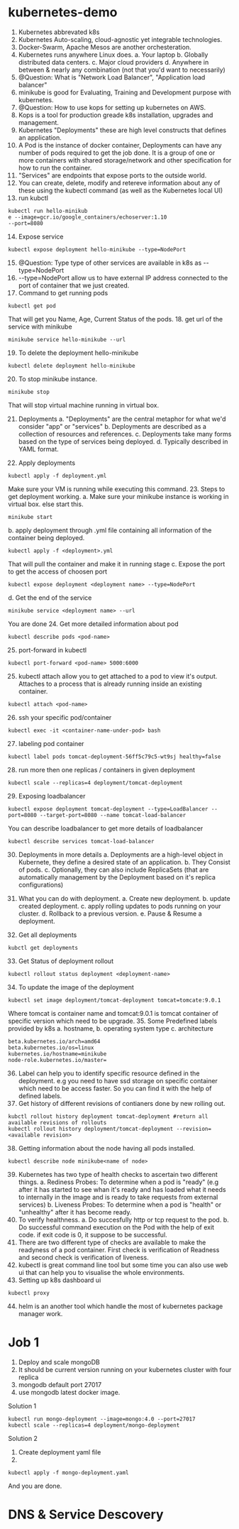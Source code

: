 # kubernetes-demo

1. Kubernetes abbrevated k8s
2. Kubernetes Auto-scaling, cloud-agnostic yet integrable technologies.
3. Docker-Swarm, Apache Mesos are another orchesteration.
4. Kubernetes runs anywhere Linux does.
  a. Your laptop
  b. Globally distributed data centers.
  c. Major cloud providers
  d. Anywhere in between & nearly any combination (not that you'd want to necessarily)
5. @Question: What is "Network Load Balancer", "Application load balancer"
6. minikube is good for Evaluating, Training and Development purpose with kubernetes.
7. @Question: How to use kops for setting up kubernetes on AWS.
8. Kops is a tool for production greade k8s installation, upgrades and management.
9. Kubernetes "Deployments" these are high level constructs that defines an application. 
10. A Pod is the instance of docker container, Deployments can have any number of pods required to get the job done. It is a group of one or more containers with shared storage/network and other specification for how to run the container.
11. "Services" are endpoints that expose ports to the outside world.
12. You can create, delete, modify and retereve information about any of these using the kubectl command (as well as the Kubernetes local UI)
13. run kubctl
```
kubectl run hello-minikub
e --image=gcr.io/google_containers/echoserver:1.10
--port=8080
```
14. Expose service
```
kubectl expose deployment hello-minikube --type=NodePort
```
15. @Question: Type type of other services are available in k8s as --type=NodePort
16. --type=NodePort allow us to have external IP address connected to the port of container that we just created.
17. Command to get running pods
```
kubectl get pod
```
That will get you Name, Age, Current Status of the pods.
18. get url of the service with minikube
```
minikube service hello-minikube --url
```
19. To delete the deployment hello-minikube
```
kubectl delete deployment hello-minikube
```
20. To stop minikube instance.
```
minikube stop
```
That will stop virtual machine running in virtual box.

21. Deployments
  a. "Deployments" are the central metaphor for what we'd consider "app" or "services"
  b. Deployments are described as a collection of resources and references.
  c. Deployments take many forms based on the type of services being deployed. 
  d. Typically described in YAML format.

22. Apply deployments
```
kubectl apply -f deployment.yml
```
Make sure your VM is running while executing this command.
23. Steps to get deployment working.
  a. Make sure your minikube instance is working in virtual box. else start this.
  ```
  minikube start
  ```
  b. apply deployment through <deployment>.yml file containing all information of the container being deployed.
  ```
  kubectl apply -f <deployment>.yml
  ```
  That will pull the container and make it in running stage
  c. Expose the port to get the access of choosen port
  ```
  kubectl expose deployment <deployment name> --type=NodePort
  ```
  d. Get the end of the service
  ```
  minikube service <deployment name> --url
  ```
  You are done
24. Get more detailed information about pod
```
kubectl describe pods <pod-name>
```
25. port-forward in kubectl
```
kubectl port-forward <pod-name> 5000:6000
```
25. kubectl attach allow you to get attached to a pod to view it's output. Attaches to a process that is already running inside an existing container.
```
kubectl attach <pod-name>
```
26. ssh your specific pod/container
```
kubectl exec -it <container-name-under-pod> bash
```
27. labeling pod container
```
kubectl label pods tomcat-deployment-56ff5c79c5-wt9sj healthy=false
```
28. run more then one replicas / containers in given deployment
```
kubectl scale --replicas=4 deployment/tomcat-deployment
```
29. Exposing loadbalancer
```
kubectl expose deployment tomcat-deployment --type=LoadBalancer --port=8080 --target-port=8080 --name tomcat-load-balancer
```
You can describe loadbalancer to get more details of loadbalancer
```
kubectl describe services tomcat-load-balancer
```
30. Deployments in more details
  a. Deployments are a high-level object in Kubernete, they define a desired state of an application.
  b. They Consist of pods.
  c. Optionally, they can also include ReplicaSets (that are automatically management by the Deployment based on it's replica configurations)

31. What you can do with deployment.
  a. Create new deployment.
  b. update created deployment.
  c. apply rolling updates to pods running on your cluster.
  d. Rollback to a previous version.
  e. Pause & Resume a deployment.

32. Get all deployments
```
kubctl get deployments
```
33. Get Status of deployment rollout
```
kubectl rollout status deployment <deployment-name>
```
34. To update the image of the deployment
```
kubectl set image deployment/tomcat-deployment tomcat=tomcate:9.0.1
```
Where tomcat is container name and tomcat:9.0.1 is tomcat container of specific version which need to be upgrade.
35. Some Predefined labels provided by k8s
  a. hostname,
  b. operating system type
  c. architecture
```
beta.kubernetes.io/arch=amd64
beta.kubernetes.io/os=linux
kubernetes.io/hostname=minikube
node-role.kubernetes.io/master=
```
36. Label can help you to identify specific resource defined in the deployment. e.g you need to have ssd storage on specific container which need to be access faster. So you can find it with the help of defined labels. 
37. Get history of different revisions of contianers done by new rolling out.
```
kubctl rollout history deployment tomcat-deployment #return all available revisions of rollouts
kubectl rollout history deployment/tomcat-deployment --revision=<available revision>
```
38. Getting information about the node having all pods installed.
```
kubectl describe node minikube<name of node>
```
39. Kubernetes has two type of health checks to ascertain two different things.
  a. Rediness Probes: To determine when a pod is "ready" (e.g after it has started to see whan it's ready and has loaded what it needs to internally in the image and is ready to take requests from external services)
  b. Liveness Probes: To determine when a pod is "health" or "unhealthy" after it has become ready.
40. To verify healthness.
  a. Do succesfully http or tcp request to the pod.
  b. Do successful command execution on the Pod with the help of exit code. if exit code is 0, it suppose to be successful.
41. There are two different type of checks are available to make the readyness of a pod container. First check is verification of Readness and second check is verification of liveness.
42. kubectl is great command line tool but some time you can also use web ui that can help you to visualise the whole environments.
43. Setting up k8s dashboard ui
```
kubectl proxy
```
44. helm is an another tool which handle the most of kubernetes package manager work.



Job 1
===

1. Deploy and scale mongoDB
2. It should be current version running on your kubernetes cluster with four replica
3. mongodb default port 27017
4. use mongodb latest docker image.

Solution 1
```
kubectl run mongo-deployment --image=mongo:4.0 --port=27017
kubectl scale --replicas=4 deployment/mongo-deployment
```

Solution 2
1. Create deployment yaml file
2. 
```
kubectl apply -f mongo-deployment.yaml
```
And you are done.


DNS & Service Descovery
===

